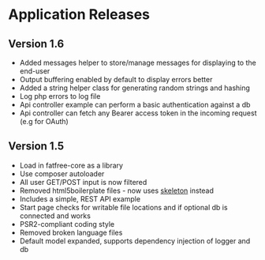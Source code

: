 # Application Releases 

## Version 1.6

- Added messages helper to store/manage messages for displaying to the end-user
- Output buffering enabled by default to display errors better
- Added a string helper class for generating random strings and hashing
- Log php errors to log file
- Api controller example can perform a basic authentication against a db
- Api controller can fetch any Bearer access token in the incoming request (e.g for OAuth)

## Version 1.5 ##

- Load in fatfree-core as a library
- Use composer autoloader
- All user GET/POST input is now filtered
- Removed html5boilerplate files - now uses [skeleton](http://getskeleton.com) instead
- Includes a simple, REST API example
- Start page checks for writable file locations and if optional db is connected and works
- PSR2-compliant coding style
- Removed broken language files
- Default model expanded, supports dependency injection of logger and db
